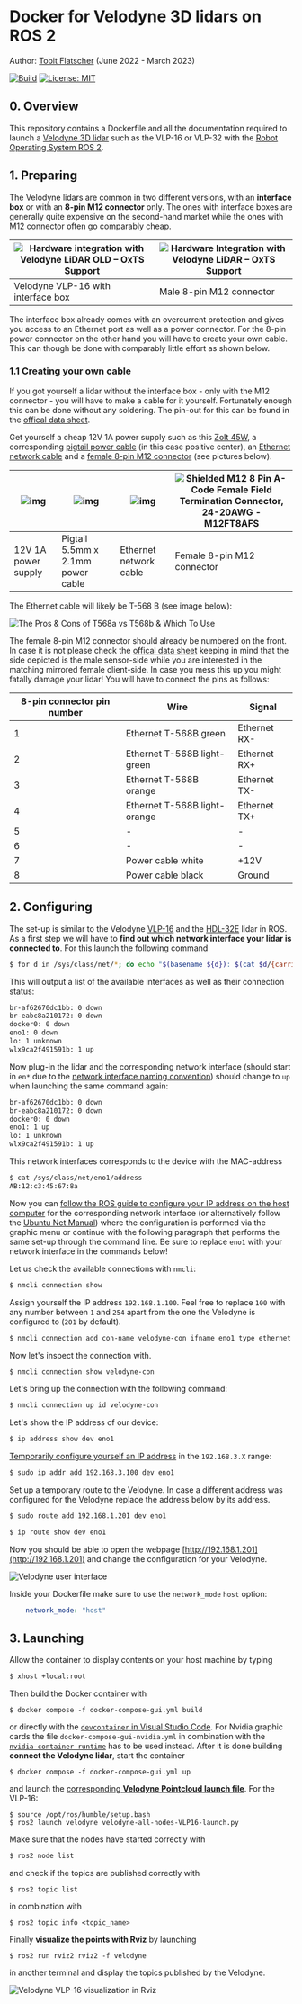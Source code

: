 # Docker for Velodyne 3D lidars on ROS 2

Author: [Tobit Flatscher](https://github.com/2b-t) (June 2022 - March 2023)

[![Build](https://github.com/2b-t/velodyne-ros2-docker/actions/workflows/build.yml/badge.svg)](https://github.com/2b-t/velodyne-ros2-docker/actions/workflows/build.yml) [![License: MIT](https://img.shields.io/badge/License-MIT-yellow.svg)](https://opensource.org/licenses/MIT)



## 0. Overview
This repository contains a Dockerfile and all the documentation required to launch a [Velodyne 3D lidar](https://velodynelidar.com/surround-lidar/) such as the VLP-16 or VLP-32 with the [Robot Operating System ROS 2](https://docs.ros.org/en/humble/index.html).

## 1. Preparing

The Velodyne lidars are common in two different versions, with an **interface box** or with an **8-pin M12 connector** only. The ones with interface boxes are generally quite expensive on the second-hand market while the ones with M12 connector often go comparably cheap.

| ![Hardware integration with Velodyne LiDAR OLD – OxTS Support](https://support.oxts.com/hc/article_attachments/115006706969/mceclip0.png) | ![Hardware Integration with Velodyne LiDAR – OxTS Support](https://support.oxts.com/hc/article_attachments/360017839699/mceclip0.png) |
| ------------------------------------------------------------ | ------------------------------------------------------------ |
| Velodyne VLP-16 with interface box                           | Male 8-pin M12 connector                                     |

The interface box already comes with an overcurrent protection and gives you access to an Ethernet port as well as a power connector. For the 8-pin power connector on the other hand you will have to create your own cable. This can though be done with comparably little effort as shown below.

### 1.1 Creating your own cable

If you got yourself a lidar without the interface box - only with the M12 connector - you will have to make a cable for it yourself. Fortunately enough this can be done without any soldering. The pin-out for this can be found in the [offical data sheet](https://pdf.directindustry.com/pdf/velodynelidar/vlp-16-datasheets/182407-676097.html).

Get yourself a cheap 12V 1A power supply such as this [Zolt 45W](https://www.amazon.co.uk/dp/B08NBWHKGG?psc=1&ref=ppx_yo2ov_dt_b_product_details), a corresponding [pigtail power cable](https://www.amazon.co.uk/dp/B08JKQ3PF9?psc=1&ref=ppx_yo2ov_dt_b_product_details) (in this case positive center), an [Ethernet network cable](https://www.amazon.co.uk/gp/product/B00DZJNO4M/ref=ox_sc_saved_image_1?smid=A3GL1BA201XJVN&psc=1) and a [female 8-pin M12 connector](https://www.aliexpress.com/item/32839854023.html) (see pictures below).

| ![img](https://m.media-amazon.com/images/W/IMAGERENDERING_521856-T1/images/I/51V3jPySIAS._AC_SL1000_.jpg) | ![img](https://m.media-amazon.com/images/W/IMAGERENDERING_521856-T1/images/I/51ebxDprQTL._AC_SL1100_.jpg) | ![img](https://m.media-amazon.com/images/W/IMAGERENDERING_521856-T1/images/I/61ZVtKwRxhL._SL1500_.jpg) | ![Shielded M12 8 Pin A-Code Female Field Termination Connector, 24-20AWG -  M12FT8AFS](https://www.l-com.com/Content/Images/Product/Medium/M12FT8AFS_250x250_View1.jpg) |
| ------------------------------------------------------------ | ------------------------------------------------------------ | ------------------------------------------------------------ | ------------------------------------------------------------ |
| 12V 1A power supply                                          | Pigtail 5.5mm x 2.1mm power cable                            | Ethernet network cable                                       | Female 8-pin M12 connector                                   |

The Ethernet cable will likely be T-568 B (see image below):

![The Pros & Cons of T568a vs T568b & Which To Use](https://cdn.shopify.com/s/files/1/0014/6404/1539/files/568a-vs-568b-chart_1024x1024.png?v=1567709877)

The female 8-pin M12 connector should already be numbered on the front. In case it is not please check the [offical data sheet](https://pdf.directindustry.com/pdf/velodynelidar/vlp-16-datasheets/182407-676097.html) keeping in mind that the side depicted is the male sensor-side while you are interested in the matching mirrored female client-side. In case you mess this up you might fatally damage your lidar! You will have to connect the pins as follows:

| 8-pin connector pin number | Wire                         | Signal       |
| -------------------------- | ---------------------------- | ------------ |
| 1                          | Ethernet T-568B green        | Ethernet RX- |
| 2                          | Ethernet T-568B light-green  | Ethernet RX+ |
| 3                          | Ethernet T-568B orange       | Ethernet TX- |
| 4                          | Ethernet T-568B light-orange | Ethernet TX+ |
| 5                          | -                            | -            |
| 6                          | -                            | -            |
| 7                          | Power cable white            | +12V         |
| 8                          | Power cable black            | Ground       |

## 2. Configuring
The set-up is similar to the Velodyne [VLP-16](http://wiki.ros.org/velodyne/Tutorials/Getting%20Started%20with%20the%20Velodyne%20VLP16) and the [HDL-32E](http://wiki.ros.org/velodyne/Tutorials/Getting%20Started%20with%20the%20HDL-32E) lidar in ROS. As a first step we will have to **find out which network interface your lidar is connected to**. For this launch the following command 

```bash
$ for d in /sys/class/net/*; do echo "$(basename ${d}): $(cat $d/{carrier,operstate} | tr '\n' ' ')"; done
```

This will output a list of the available interfaces as well as their connection status:

```bash
br-af62670dc1bb: 0 down 
br-eabc8a210172: 0 down 
docker0: 0 down 
eno1: 0 down 
lo: 1 unknown 
wlx9ca2f491591b: 1 up 
```

Now plug-in the lidar and the corresponding network interface (should start in `en*` due to the [network interface naming convention](https://man7.org/linux/man-pages/man7/systemd.net-naming-scheme.7.html)) should change to `up` when launching the same command again:

```bash
br-af62670dc1bb: 0 down 
br-eabc8a210172: 0 down 
docker0: 0 down 
eno1: 1 up 
lo: 1 unknown 
wlx9ca2f491591b: 1 up 
```

This network interfaces corresponds to the device with the MAC-address

```bash
$ cat /sys/class/net/eno1/address
AB:12:c3:45:67:8a
```

Now you can [follow the ROS guide to configure your IP address on the host computer](http://wiki.ros.org/velodyne/Tutorials/Getting%20Started%20with%20the%20Velodyne%20VLP16#Configure_your_computer.2BIBk-s_IP_address_through_the_Gnome_interface) for the corresponding network interface (or alternatively follow the [Ubuntu Net Manual](https://help.ubuntu.com/stable/ubuntu-help/net-manual.html.en)) where the configuration is performed via the graphic menu or continue with the following paragraph that performs the same set-up through the command line. Be sure to replace `eno1` with your network interface in the commands below!

Let us check the available connections with `nmcli`:

```bash
$ nmcli connection show
```

Assign yourself the IP address `192.168.1.100`. Feel free to replace `100` with any number between `1` and `254` apart from the one the Velodyne is configured to (`201` by default).

```bash
$ nmcli connection add con-name velodyne-con ifname eno1 type ethernet ip4 192.168.1.100/24
```

Now let's inspect the connection with.

```bash
$ nmcli connection show velodyne-con
```

Let's bring up the connection with the following command:

```bash
$ nmcli connection up id velodyne-con
```

Let's show the IP address of our device:

```bash
$ ip address show dev eno1
```

[Temporarily configure yourself an IP address](https://ubuntu.com/server/docs/network-configuration) in the `192.168.3.X` range:

```bash
$ sudo ip addr add 192.168.3.100 dev eno1
```

Set up a temporary route to the Velodyne. In case a different address was configured for the Velodyne replace the address below by its address.

```bash
$ sudo route add 192.168.1.201 dev eno1
```

```bash
$ ip route show dev eno1
```

Now you should be able to open the webpage [http://192.168.1.201](http://192.168.1.201) and change the configuration for your Velodyne.

![Velodyne user interface](./media/velodyne-user-interface.png)

Inside your Dockerfile make sure to use the `network_mode` `host` option:

```yaml
    network_mode: "host"
```

## 3. Launching
Allow the container to display contents on your host machine by typing

```bash
$ xhost +local:root
```

Then build the Docker container with

```shell
$ docker compose -f docker-compose-gui.yml build
```
or directly with the [`devcontainer` in Visual Studio Code](https://code.visualstudio.com/docs/devcontainers/containers). For Nvidia graphic cards the file `docker-compose-gui-nvidia.yml` in combination with the [`nvidia-container-runtime`](https://nvidia.github.io/nvidia-container-runtime/) has to be used instead.
After it is done building **connect the Velodyne lidar**, start the container

```shell
$ docker compose -f docker-compose-gui.yml up
```
and launch the [corresponding **Velodyne Pointcloud launch file**](https://github.com/ros-drivers/velodyne/tree/ros2/velodyne_pointcloud/launch). For the VLP-16:
```shell
$ source /opt/ros/humble/setup.bash
$ ros2 launch velodyne velodyne-all-nodes-VLP16-launch.py
```
Make sure that the nodes have started correctly with

```bash
$ ros2 node list
```

and check if the topics are published correctly with

```shell
$ ros2 topic list
```
in combination with

```shell
$ ros2 topic info <topic_name>
```

Finally **visualize the points with Rviz** by launching

```shell
$ ros2 run rviz2 rviz2 -f velodyne
```
in another terminal and display the topics published by the Velodyne.

![Velodyne VLP-16 visualization in Rviz](./media/velodyne-rviz2.png)
